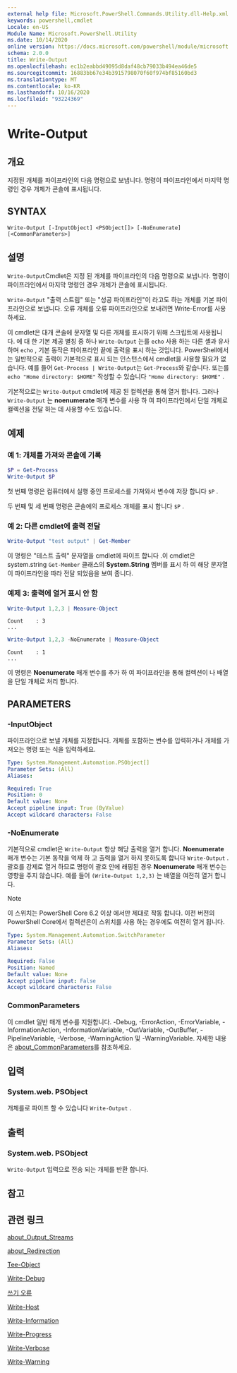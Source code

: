 ```yaml
---
external help file: Microsoft.PowerShell.Commands.Utility.dll-Help.xml
keywords: powershell,cmdlet
Locale: en-US
Module Name: Microsoft.PowerShell.Utility
ms.date: 10/14/2020
online version: https://docs.microsoft.com/powershell/module/microsoft.powershell.utility/write-output?view=powershell-7.1&WT.mc_id=ps-gethelp
schema: 2.0.0
title: Write-Output
ms.openlocfilehash: ec1b2eabbd49095d8daf48cb79033b494ea46de5
ms.sourcegitcommit: 16883bb67e34b3915798070f60f974bf85160bd3
ms.translationtype: MT
ms.contentlocale: ko-KR
ms.lasthandoff: 10/16/2020
ms.locfileid: "93224369"
---
```

# Write-Output

## 개요
지정된 개체를 파이프라인의 다음 명령으로 보냅니다. 명령이 파이프라인에서 마지막 명령인 경우 개체가 콘솔에 표시됩니다.

## SYNTAX

```
Write-Output [-InputObject] <PSObject[]> [-NoEnumerate] [<CommonParameters>]
```

## 설명

`Write-Output`Cmdlet은 지정 된 개체를 파이프라인의 다음 명령으로 보냅니다.
명령이 파이프라인에서 마지막 명령인 경우 개체가 콘솔에 표시됩니다.

`Write-Output` "출력 스트림" 또는 "성공 파이프라인"이 라고도 하는 개체를 기본 파이프라인으로 보냅니다. 오류 개체를 오류 파이프라인으로 보내려면 Write-Error를 사용하세요.

이 cmdlet은 대개 콘솔에 문자열 및 다른 개체를 표시하기 위해 스크립트에 사용됩니다. 에 대 한 기본 제공 별칭 중 하나 `Write-Output` 는를 `echo` 사용 하는 다른 셸과 유사 하며 `echo` , 기본 동작은 파이프라인 끝에 출력을 표시 하는 것입니다. PowerShell에서는 일반적으로 출력이 기본적으로 표시 되는 인스턴스에서 cmdlet을 사용할 필요가 없습니다. 예를 들어 `Get-Process | Write-Output`는 `Get-Process`와 같습니다. 또는를 `echo "Home directory: $HOME"` 작성할 수 있습니다 `"Home directory: $HOME"` .

기본적으로는 `Write-Output` cmdlet에 제공 된 컬렉션을 통해 열거 합니다. 그러나 `Write-Output` 는 **noenumerate** 매개 변수를 사용 하 여 파이프라인에서 단일 개체로 컬렉션을 전달 하는 데 사용할 수도 있습니다.

## 예제

### 예 1: 개체를 가져와 콘솔에 기록

```powershell
$P = Get-Process
Write-Output $P
```

첫 번째 명령은 컴퓨터에서 실행 중인 프로세스를 가져와서 변수에 저장 합니다 `$P` .

두 번째 및 세 번째 명령은 콘솔에의 프로세스 개체를 표시 합니다 `$P` .

### 예 2: 다른 cmdlet에 출력 전달

```powershell
Write-Output "test output" | Get-Member
```

이 명령은 "테스트 출력" 문자열을 cmdlet에 파이프 합니다 .이 cmdlet은 system.string `Get-Member` 클래스의 **System.String** 멤버를 표시 하 여 해당 문자열이 파이프라인을 따라 전달 되었음을 보여 줍니다.

### 예제 3: 출력에 열거 표시 안 함

```powershell
Write-Output 1,2,3 | Measure-Object
```

```Output
Count    : 3
...
```

```powershell
Write-Output 1,2,3 -NoEnumerate | Measure-Object
```

```Output
Count    : 1
...
```

이 명령은 **Noenumerate** 매개 변수를 추가 하 여 파이프라인을 통해 컬렉션이 나 배열을 단일 개체로 처리 합니다.

## PARAMETERS

### -InputObject

파이프라인으로 보낼 개체를 지정합니다. 개체를 포함하는 변수를 입력하거나 개체를 가져오는 명령 또는 식을 입력하세요.

```yaml
Type: System.Management.Automation.PSObject[]
Parameter Sets: (All)
Aliases:

Required: True
Position: 0
Default value: None
Accept pipeline input: True (ByValue)
Accept wildcard characters: False
```

### -NoEnumerate

기본적으로 cmdlet은 `Write-Output` 항상 해당 출력을 열거 합니다. **Noenumerate** 매개 변수는 기본 동작을 억제 하 고 출력을 열거 하지 못하도록 합니다 `Write-Output` . 괄호를 강제로 열거 하므로 명령이 괄호 안에 래핑된 경우 **Noenumerate** 매개 변수는 영향을 주지 않습니다. 예를 들어 `(Write-Output 1,2,3)` 는 배열을 여전히 열거 합니다.

> [!NOTE]
> 이 스위치는 PowerShell Core 6.2 이상 에서만 제대로 작동 합니다. 이전 버전의 PowerShell Core에서 컬렉션은이 스위치를 사용 하는 경우에도 여전히 열거 됩니다.

```yaml
Type: System.Management.Automation.SwitchParameter
Parameter Sets: (All)
Aliases:

Required: False
Position: Named
Default value: None
Accept pipeline input: False
Accept wildcard characters: False
```

### CommonParameters

이 cmdlet 일반 매개 변수를 지원합니다. -Debug, -ErrorAction, -ErrorVariable, -InformationAction, -InformationVariable, -OutVariable, -OutBuffer, -PipelineVariable, -Verbose, -WarningAction 및 -WarningVariable. 자세한 내용은 [about_CommonParameters](https://go.microsoft.com/fwlink/?LinkID=113216)를 참조하세요.

## 입력

### System.web. PSObject

개체를로 파이프 할 수 있습니다 `Write-Output` .

## 출력

### System.web. PSObject

`Write-Output` 입력으로 전송 되는 개체를 반환 합니다.

## 참고

## 관련 링크

[about_Output_Streams](../Microsoft.PowerShell.Core/About/about_Output_Streams.md)

[about_Redirection](../Microsoft.PowerShell.Core/About/about_Redirection.md)

[Tee-Object](Tee-Object.md)

[Write-Debug](Write-Debug.md)

[쓰기 오류](Write-Error.md)

[Write-Host](Write-Host.md)

[Write-Information](Write-Information.md)

[Write-Progress](Write-Progress.md)

[Write-Verbose](Write-Verbose.md)

[Write-Warning](Write-Warning.md)
